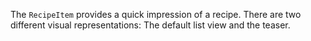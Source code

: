 The `RecipeItem` provides a quick impression of a recipe.
There are two different visual representations: The default list view and the teaser.
